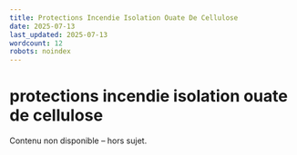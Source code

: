 ```yaml
---
title: Protections Incendie Isolation Ouate De Cellulose
date: 2025-07-13
last_updated: 2025-07-13
wordcount: 12
robots: noindex
---
```


# protections incendie isolation ouate de cellulose

Contenu non disponible – hors sujet.